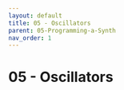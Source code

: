 ```yaml
---
layout: default
title: 05 - Oscillators
parent: 05-Programming-a-Synth
nav_order: 1
---
```


# 05 - Oscillators
